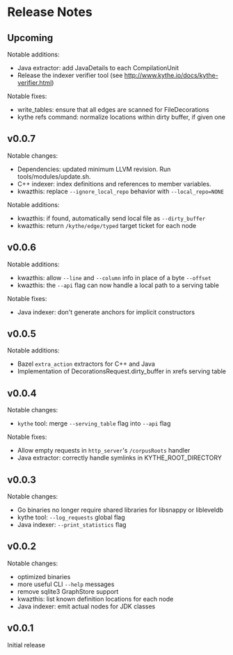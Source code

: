 # Release Notes

## Upcoming

Notable additions:
 - Java extractor: add JavaDetails to each CompilationUnit
 - Release the indexer verifier tool (see http://www.kythe.io/docs/kythe-verifier.html)

Notable fixes:
 - write_tables: ensure that all edges are scanned for FileDecorations
 - kythe refs command: normalize locations within dirty buffer, if given one

## v0.0.7

Notable changes:
 - Dependencies: updated minimum LLVM revision. Run tools/modules/update.sh.
 - C++ indexer: index definitions and references to member variables.
 - kwazthis: replace `--ignore_local_repo` behavior with `--local_repo=NONE`

Notable additions:
 - kwazthis: if found, automatically send local file as `--dirty_buffer`
 - kwazthis: return `/kythe/edge/typed` target ticket for each node

## v0.0.6

Notable additions:
 - kwazthis: allow `--line` and `--column` info in place of a byte `--offset`
 - kwazthis: the `--api` flag can now handle a local path to a serving table

Notable fixes:
 - Java indexer: don't generate anchors for implicit constructors

## v0.0.5

Notable additions:
 - Bazel `extra_action` extractors for C++ and Java
 - Implementation of DecorationsRequest.dirty_buffer in xrefs serving table

## v0.0.4

Notable changes:
 - `kythe` tool: merge `--serving_table` flag into `--api` flag

Notable fixes:
 - Allow empty requests in `http_server`'s `/corpusRoots` handler
 - Java extractor: correctly handle symlinks in KYTHE_ROOT_DIRECTORY

## v0.0.3

Notable changes:
 - Go binaries no longer require shared libraries for libsnappy or libleveldb
 - kythe tool: `--log_requests` global flag
 - Java indexer: `--print_statistics` flag

## v0.0.2

Notable changes:
 - optimized binaries
 - more useful CLI `--help` messages
 - remove sqlite3 GraphStore support
 - kwazthis: list known definition locations for each node
 - Java indexer: emit actual nodes for JDK classes

## v0.0.1

Initial release
